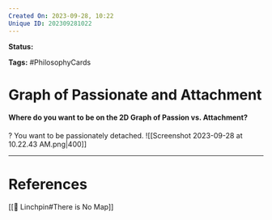 ```yaml
---
Created On: 2023-09-28, 10:22
Unique ID: 202309281022
---
```

**Status:**  

**Tags:** #PhilosophyCards 

# Graph of Passionate and Attachment

#### Where do you want to be on the 2D Graph of Passion vs. Attachment?
?
You want to be passionately detached.
![[Screenshot 2023-09-28 at 10.22.43 AM.png|400]]
<!--SR:!2025-04-14,305,230-->


---
# References

[[🔩 Linchpin#There is No Map]]